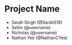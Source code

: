 # Project Name
- Sarah Singh (@SarahS16)
- Selim (@username)
- Nicholas (@username)
- Nathan Yee (@NathanCYee)
